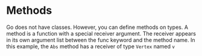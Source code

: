 # Methods

Go does not have classes. However, you can define methods on types.
A method is a function with a special receiver argument.
The receiver appears in its own argument list between the func keyword
and the method name.
In this example, the `Abs` method has a receiver of type `Vertex` named `v`